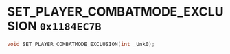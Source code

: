 # SET_PLAYER_COMBATMODE_EXCLUSION `0x1184EC7B`

```cpp
void SET_PLAYER_COMBATMODE_EXCLUSION(int _Unk0);
```